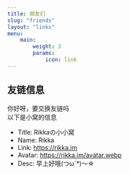 ```yaml
---
title: 朋友们
slug: "friends"
layout: "links"
menu:
    main:
        weight: 3
        params: 
            icon: link
---
```


## 友链信息
你好呀，要交换友链吗  
以下是小窝的信息  

- Title: Rikkaの小小窝  
- Name: Rikka  
- Link: https://rikka.im  
- Avatar: https://rikka.im/avatar.webp  
- Desc: 早上好哦(つω`*)～☆  